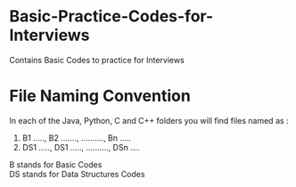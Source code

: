 # Basic-Practice-Codes-for-Interviews
Contains Basic Codes to practice for Interviews 

# File Naming Convention
In each of the Java, Python, C and C++ folders you will find files named as :
1. B1 ....., B2 ......., .........., Bn .....
2. DS1 ....., DS1 ....., .........., DSn ....

B stands for Basic Codes <br>
DS stands for Data Structures Codes
